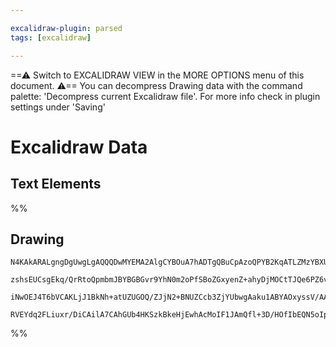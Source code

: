 ```yaml
---

excalidraw-plugin: parsed
tags: [excalidraw]

---
```

==⚠  Switch to EXCALIDRAW VIEW in the MORE OPTIONS menu of this document. ⚠== You can decompress Drawing data with the command palette: 'Decompress current Excalidraw file'. For more info check in plugin settings under 'Saving'


# Excalidraw Data

## Text Elements
%%
## Drawing
```compressed-json
N4KAkARALgngDgUwgLgAQQQDwMYEMA2AlgCYBOuA7hADTgQBuCpAzoQPYB2KqATLZMzYBXUtiRoIACyhQ4zZAHoFAc0JRJQgEYA6bGwC2CgF7N6hbEcK4OCtptbErHALRY8RMpWdx8Q1TdIEfARcZgRmBShcZQUebQBObR4aOiCEfQQOKGZuAG0AXX4IXDg4AGUoqHFUUDBIdXTqiGJcUgBrFLqGQgQKACFcbDblUmEOYgBhNnw2Um4IAGIAMxXV

zshsEUCsgEkq/QrRtoQpmbmJBYBGBGvr9YhN0m2oPfSBoZGxyenZ+ahyDjMOCtTJQe6PZ6vfQAMUI+HwFRgwXmgg84K2oKhhzYxwA6iR1Nw+OANhjdvtscdEciJKiSOinpj9gAlYTKSQccI5NCXfikxnk9IAeWB2DUMG4lwADFK+Q8yS99tDOFBobh9HCJWgAKxyiFM9LKrJlQhGao8WUk+UCxXpAAqWCgAEEiMouBJgkswXqFVioqRnU82BRJCF

iNwOEJ4T6bVCAKLjJ1BkNh+atUZUGOQ/ZJjN2+BNUZCcb3ZjYUbwgAaku1ABYAOxyssV/AATW4ADYO7XtNq6x2ABz13VWoxsAzcWpdegEITVS4kgC+WYN+lZxeInOY3PQRZLcpGJBNZqJlq6h+IFQQcG4I/PpBIAFk2MQEAncJpguG0EsCGEDw+3xnJOJKQH00zfruyiaLgAAUPCXI2vCIdQyFIVKvYAJTrJAzIIMoUatPMpDQXBPAAMyyrwlGoR

RVEYdq2FLiuxr/DiCAilA7CAhGUb4HKSzkBkeHjEwhAcMoIF1JAmQfl+3D/HOfIbEQN5oIpCDKRAHDqtUGlacIUBEJyCmkHOzFWnYABWCDYNkZQ6XAz6vu+n4IJBv74P+VqDFxjB2uO+BSV0sCICiaR2dxOHyswUAGPmYVoJG0agRAMxDO53Ced50lpaEzqRf5gW8fCS7gMudBLHC4STouICLkAA
```
%%